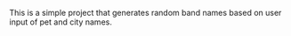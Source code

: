 This is a simple project that generates random band
names based on user input of pet and city names.